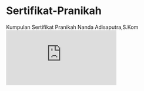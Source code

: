 # Sertifikat-Pranikah
Kumpulan Sertifikat Pranikah Nanda Adisaputra,S.Kom
![Sertifikat Pranikah - Nanda Adisaputra,S.Kom.pdf](https://github.com/NandaAdisaputra/Sertifikat-Pranikah/files/14627861/Sertifikat.-.Nanda.Adisaputra.S.Kom.pdf)
